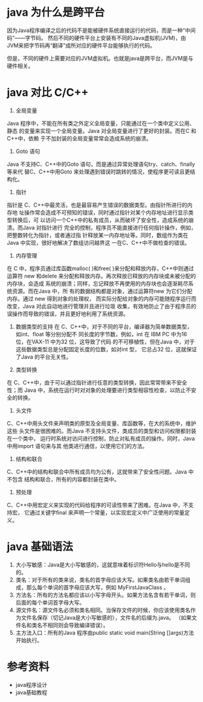 
# java 为什么是跨平台

因为Java程序编译之后的代码不是能被硬件系统直接运行的代码，而是一种“中间码”——字节码。
然后不同的硬件平台上安装有不同的Java虚拟机(JVM)，由JVM来把字节码再“翻译”成所对应的硬件平台能够执行的代码。

但是，不同的硬件上需要对应的JVM虚拟机。也就是java是跨平台，而JVM是与硬件相关。

# java 对比 C/C++

1. 全局变量

Java 程序中，不能在所有类之外定义全局变量，只能通过在一个类中定义公用、静态
的变量来实现一个全局变量。Java 对全局变量进行了更好的封装。而在C 和C++中，依赖
于不加封装的全局变量常常会造成系统的崩溃。

1. Goto 语句

Java 不支持C、C++中的Goto 语句，而是通过异常处理语句try、catch、finally 等来代
替C、C++中用Goto 来处理遇到错误时跳转的情况，使程序更可读且更结构化。

1. 指针

指针是 C、C++中最灵活，也是最容易产生错误的数据类型。由指针所进行的内存地
址操作常会造成不可预知的错误，同时通过指针对某个内存地址进行显示类型转换后，可
以访问一个C++中的私有成员，从而破坏了安全性，造成系统的崩溃。而Java 对指针进行
完全的控制，程序员不能直接进行任何指针操作，例如，把整数转化为指针，或者通过指
针释放某一内存地址等。同时，数组作为类在Java 中实现，很好地解决了数组访问越界这
一在C、C++中不做检查的错误。

1. 内存管理

在 C 中，程序员通过库函数malloc( )和free( )来分配和释放内存，C++中则通过运算符
new 和delete 来分配和释放内存。再次释放已释放的内存块或未被分配的内存块，会造成
系统的崩溃；同样，忘记释放不再使用的内存块也会逐渐耗尽系统资源。而在Java 中，所
有的数据结构都是对象，通过运算符new 为它们分配内存。通过 new 得到对象的处理权，
而实际分配给对象的内存可能随程序运行而改变，Java 对此自动地进行管理并且进行垃圾
收集，有效地防止了由于程序员的误操作而导致的错误，并且更好地利用了系统资源。

1. 数据类型的支持
在 C、C++中，对于不同的平台，编译器为简单数据类型，如int、float 等分别分配不
同长度的字节数，例如，int 在 IBM PC 中为16 位，在VAX-11 中为32 位，这导致了代码
的不可移植性，但在Java 中，对于这些数据类型总是分配固定长度的位数，如对int 型，
它总占32 位，这就保证了Java 的平台无关性。

1. 类型转换

在 C、C++中，由于可以通过指针进行任意的类型转换，因此常常带来不安全性；而
Java 中，系统在运行时对对象的处理要进行类型相容性检查，以防止不安全的转换。

1. 头文件

C、C++中用头文件来声明类的原型及全局变量、库函数等，在大的系统中，维护这些
头文件是很困难的。而Java 不支持头文件，类成员的类型和访问权限都封装在一个类中，
运行时系统对访问进行控制，防止对私有成员的操作。同时，Java 中用import 语句来与其
他类进行通信，以使用它们的方法。

1. 结构和联合

C、C++中的结构和联合中所有成员均为公有，这就带来了安全性问题。Java 中不包含
结构和联合，所有的内容都封装在类中。

1. 预处理

C、C++中用宏定义来实现的代码给程序的可读性带来了困难。在Java 中，不支持宏，
它通过关键字final 来声明一个常量，以实现宏定义中广泛使用的常量定义。

# java 基础语法

1. 大小写敏感：Java是大小写敏感的，这就意味着标识符Hello与hello是不同的。
1. 类名：对于所有的类来说，类名的首字母应该大写。如果类名由若干单词组成，那么每个单词的首字母应该大写，例如 MyFirstJavaClass 。
1. 方法名：所有的方法名都应该以小写字母开头。如果方法名含有若干单词，则后面的每个单词首字母大写。
1. 源文件名：源文件名必须和类名相同。当保存文件的时候，你应该使用类名作为文件名保存（切记Java是大小写敏感的），文件名的后缀为.java。
（如果文件名和类名不相同则会导致编译错误）。
1. 主方法入口：所有的Java 程序由public static void main(String []args)方法开始执行。

# 参考资料

-   java程序设计 
-   java基础教程

